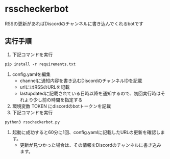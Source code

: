 # rsscheckerbot
RSSの更新があればDiscordのチャンネルに書き込んでくれるbotです

## 実行手順

1. 下記コマンドを実行
```
pip install -r requirements.txt
```
1. config.yamlを編集
    * channelに通知内容を書き込むDiscordのチャンネルIDを記載
    * urlにはRSSのURLを記載
    * lastupdatedに記載されている日時以降を通知するので、初回実行時はそれより少し前の時間を指定する
1. 環境変数 TOKEN にdiscordのbotトークンを記載
1. 下記コマンドを実行
```
python3 rsscheckerbot.py
```
1. 起動に成功すると60分に1回、config.yamlに記載したURLの更新を確認します。
    * 更新が見つかった場合は、その情報をDiscordのチャンネルに書き込みます。
